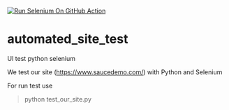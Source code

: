 [![Run Selenium On GitHub Action](https://github.com/kwio99/automated_site_test/actions/workflows/Selenium-Action_Template.yaml/badge.svg)](https://github.com/kwio99/automated_site_test/actions/workflows/Selenium-Action_Template.yaml)
# automated_site_test
UI test python selenium

We test our site (https://www.saucedemo.com/) with Python and Selenium

For run test use
 > python test_our_site.ру
